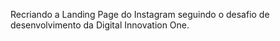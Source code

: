 Recriando a Landing Page do Instagram seguindo o desafio de desenvolvimento da Digital Innovation One.
